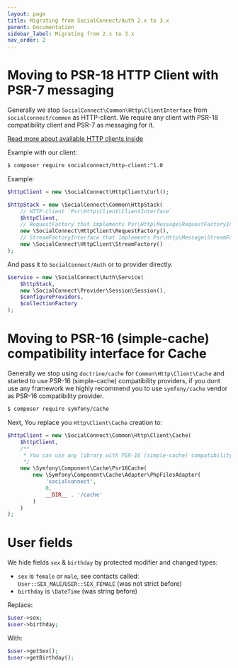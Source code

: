 ```yaml
---
layout: page
title: Migrating from SocialConnect/Auth 2.x to 3.x
parent: Documentation
sidebar_label: Migrating from 2.x to 3.x
nav_order: 2
---
```


# Moving to PSR-18 HTTP Client with PSR-7 messaging

Generally we stop `SocialConnect\Common\Http\ClientInterface` from `socialconnect/common` as HTTP-client. We require
any client with PSR-18 compatibility client and PSR-7 as messaging for it.

[Read more about available HTTP clients inside](https://socialconnect.lowl.io/installation.html)

Example with our client:

```sh
$ composer require socialconnect/http-client:^1.0
```

Example:

```php
$httpClient = new \SocialConnect\HttpClient\Curl();

$httpStack = new \SocialConnect\Common\HttpStack(
    // HTTP-client `Psr\Http\Client\ClientInterface`
    $httpClient,
    // RequestFactory that implements Psr\Http\Message\RequestFactoryInterface
    new \SocialConnect\HttpClient\RequestFactory(),
    // StreamFactoryInterface that implements Psr\Http\Message\StreamFactoryInterface
    new \SocialConnect\HttpClient\StreamFactory()
);
```

And pass it to `SocialConnect/Auth` or to provider directly.

```php
$service = new \SocialConnect\Auth\Service(
    $httpStack,
    new \SocialConnect\Provider\Session\Session(),
    $configureProviders,
    $collectionFactory
);
```

# Moving to PSR-16 (simple-cache) compatibility interface for Cache

Generally we stop using `doctrine/cache` for `Common\Http\Client\Cache` and started to use PSR-16 (simple-cache) compatibility providers, 
if you dont use any framework we highly recommend you to use `symfony/cache` vendor as PSR-16 compatibility provider.

```sh
$ composer require symfony/cache
```

Next, You replace you `Http\Client\Cache` creation to:

```php
$httpClient = new \SocialConnect\Common\Http\Client\Cache(
    $httpClient,
    /**
     * You can use any library with PSR-16 (simple-cache) compatibility
     */
    new \Symfony\Component\Cache\Psr16Cache(
        new \Symfony\Component\Cache\Adapter\PhpFilesAdapter(
            'socialconnect',
            0,
            __DIR__ . '/cache'
        )
    )
);
```

# User fields

We hide fields `sex` & `birthday` by protected modifier and changed types:

- `sex` is `female` or `male`, see contacts called: `User::SEX_MALE`/`USER::SEX_FEMALE` (was not strict before)
- `birthday` is `\DateTime` (was string before)

Replace:

```php
$user->sex;
$user->birthday;
```

With:

```php
$user->getSex();
$user->getBirthday();
```
